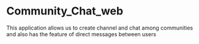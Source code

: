 # Community_Chat_web
This application allows us to create channel and chat among communities and also has the feature of direct messages between users
